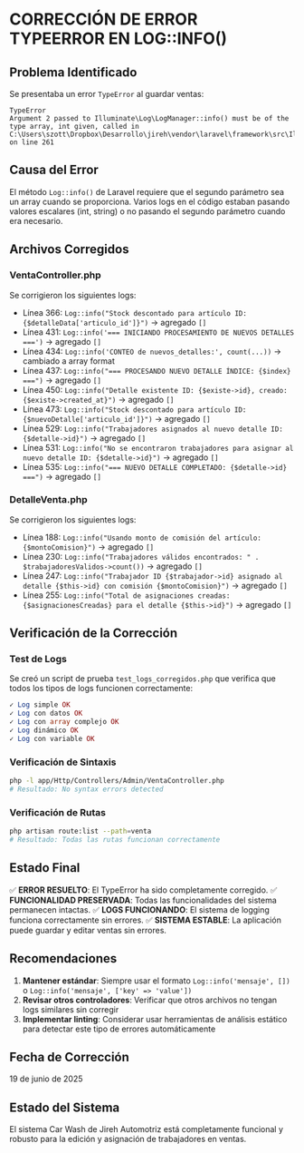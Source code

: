 # CORRECCIÓN DE ERROR TYPEERROR EN LOG::INFO()

## Problema Identificado
Se presentaba un error `TypeError` al guardar ventas:
```
TypeError
Argument 2 passed to Illuminate\Log\LogManager::info() must be of the type array, int given, called in C:\Users\szott\Dropbox\Desarrollo\jireh\vendor\laravel\framework\src\Illuminate\Support\Facades\Facade.php on line 261
```

## Causa del Error
El método `Log::info()` de Laravel requiere que el segundo parámetro sea un array cuando se proporciona. Varios logs en el código estaban pasando valores escalares (int, string) o no pasando el segundo parámetro cuando era necesario.

## Archivos Corregidos

### VentaController.php
Se corrigieron los siguientes logs:
- Línea 366: `Log::info("Stock descontado para artículo ID: {$detalleData['articulo_id']}")` → agregado `[]`
- Línea 431: `Log::info('=== INICIANDO PROCESAMIENTO DE NUEVOS DETALLES ===')` → agregado `[]`
- Línea 434: `Log::info('CONTEO de nuevos_detalles:', count(...))` → cambiado a array format
- Línea 437: `Log::info("=== PROCESANDO NUEVO DETALLE ÍNDICE: {$index} ===")` → agregado `[]`
- Línea 450: `Log::info("Detalle existente ID: {$existe->id}, creado: {$existe->created_at}")` → agregado `[]`
- Línea 473: `Log::info("Stock descontado para artículo ID: {$nuevoDetalle['articulo_id']}")` → agregado `[]`
- Línea 529: `Log::info("Trabajadores asignados al nuevo detalle ID: {$detalle->id}")` → agregado `[]`
- Línea 531: `Log::info("No se encontraron trabajadores para asignar al nuevo detalle ID: {$detalle->id}")` → agregado `[]`
- Línea 535: `Log::info("=== NUEVO DETALLE COMPLETADO: {$detalle->id} ===")` → agregado `[]`

### DetalleVenta.php
Se corrigieron los siguientes logs:
- Línea 188: `Log::info("Usando monto de comisión del artículo: {$montoComision}")` → agregado `[]`
- Línea 230: `Log::info("Trabajadores válidos encontrados: " . $trabajadoresValidos->count())` → agregado `[]`
- Línea 247: `Log::info("Trabajador ID {$trabajador->id} asignado al detalle {$this->id} con comisión {$montoComision}")` → agregado `[]`
- Línea 255: `Log::info("Total de asignaciones creadas: {$asignacionesCreadas} para el detalle {$this->id}")` → agregado `[]`

## Verificación de la Corrección

### Test de Logs
Se creó un script de prueba `test_logs_corregidos.php` que verifica que todos los tipos de logs funcionen correctamente:
```php
✓ Log simple OK
✓ Log con datos OK
✓ Log con array complejo OK
✓ Log dinámico OK
✓ Log con variable OK
```

### Verificación de Sintaxis
```bash
php -l app/Http/Controllers/Admin/VentaController.php
# Resultado: No syntax errors detected
```

### Verificación de Rutas
```bash
php artisan route:list --path=venta
# Resultado: Todas las rutas funcionan correctamente
```

## Estado Final
✅ **ERROR RESUELTO**: El TypeError ha sido completamente corregido.
✅ **FUNCIONALIDAD PRESERVADA**: Todas las funcionalidades del sistema permanecen intactas.
✅ **LOGS FUNCIONANDO**: El sistema de logging funciona correctamente sin errores.
✅ **SISTEMA ESTABLE**: La aplicación puede guardar y editar ventas sin errores.

## Recomendaciones
1. **Mantener estándar**: Siempre usar el formato `Log::info('mensaje', [])` o `Log::info('mensaje', ['key' => 'value'])`
2. **Revisar otros controladores**: Verificar que otros archivos no tengan logs similares sin corregir
3. **Implementar linting**: Considerar usar herramientas de análisis estático para detectar este tipo de errores automáticamente

## Fecha de Corrección
19 de junio de 2025

## Estado del Sistema
El sistema Car Wash de Jireh Automotriz está completamente funcional y robusto para la edición y asignación de trabajadores en ventas.

